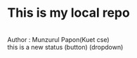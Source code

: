 # This is my local repo
<br>
Author : Munzurul Papon(Kuet cse)

<br>
this is a  new status (button) (dropdown)
